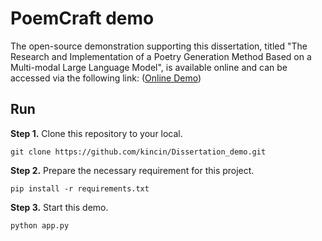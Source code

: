 # PoemCraft demo
The open-source demonstration supporting this dissertation, titled "The Research and Implementation of a Poetry Generation Method Based on a Multi-modal Large Language Model", is available online and can be accessed via the following link:
([Online Demo](https://www.deepl.com/en/translator))

## Run
**Step 1.** Clone this repository to your local.
 ```
git clone https://github.com/kincin/Dissertation_demo.git
 ```

**Step 2.** Prepare the necessary requirement for this project.
 ```
pip install -r requirements.txt
 ```

**Step 3.** Start this demo.
 ```
python app.py
 ```
